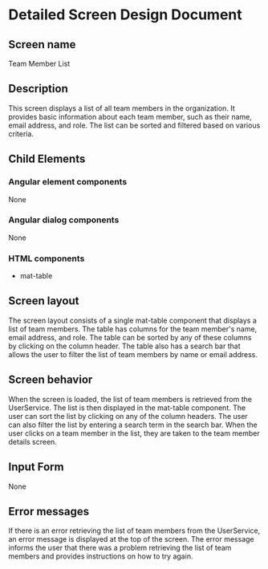 # Detailed Screen Design Document
## Screen name
Team Member List
## Description
This screen displays a list of all team members in the organization. It provides basic information about each team member, such as their name, email address, and role. The list can be sorted and filtered based on various criteria.
## Child Elements
### Angular element components
None
### Angular dialog components
None
### HTML components
- mat-table
## Screen layout
The screen layout consists of a single mat-table component that displays a list of team members. The table has columns for the team member's name, email address, and role. The table can be sorted by any of these columns by clicking on the column header. The table also has a search bar that allows the user to filter the list of team members by name or email address.
## Screen behavior
When the screen is loaded, the list of team members is retrieved from the UserService. The list is then displayed in the mat-table component. The user can sort the list by clicking on any of the column headers. The user can also filter the list by entering a search term in the search bar. When the user clicks on a team member in the list, they are taken to the team member details screen.
## Input Form
None
## Error messages
If there is an error retrieving the list of team members from the UserService, an error message is displayed at the top of the screen. The error message informs the user that there was a problem retrieving the list of team members and provides instructions on how to try again.